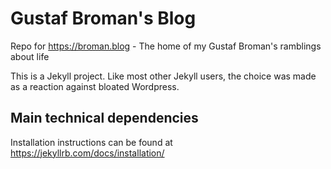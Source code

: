 # Gustaf Broman's Blog

Repo for https://broman.blog - The home of my Gustaf Broman's ramblings about life

This is a Jekyll project. Like most other Jekyll users, the choice was made as a reaction against bloated Wordpress.

## Main technical dependencies

Installation instructions can be found at https://jekyllrb.com/docs/installation/
